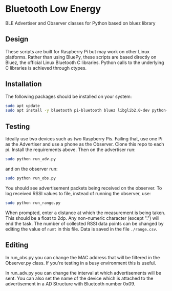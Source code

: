 # Bluetooth Low Energy
BLE Advertiser and Observer classes for Python based on bluez library

## Design
These scripts are built for Raspberry Pi but may work on other Linux platforms. Rather than using BluePy, these scripts are based directly on Bluez, the official Linux Bluetooth C libraries. Python calls to the underlying C libraries is achieved through ctypes. 

## Installation
The following packages should be installed on your system:
```bash
sudo apt update
sudo apt install -y bluetooth pi-bluetooth bluez libglib2.0-dev python-dbus python-gobject libbluetooth-dev
```

## Testing
Ideally use two devices such as two Raspberry Pis. Failing that, use one Pi as the Advertiser and use a phone as the Observer.
Clone this repo to each pi. Install the requirements above. Then on the advertiser run:
```bash
sudo python run_adv.py
```
and on the observer run:
```bash
sudo python run_obs.py
```
You should see advertisement packets being received on the observer. To log received RSSI values to file, instead of running the observer, use:
```bash
sudo python run_range.py
```
When prompted, enter a distance at which the measurement is being taken. This should be a float to 2dp. Any non-numeric character (except ".") will end the task. The number of collected RSSI data points can be changed by editing the value of ```numt``` in this file. Data is saved in the file ```./range.csv```.

## Editing
In run_obs.py you can change the MAC address that will be filtered in the Observer.py class. If you're testing in a busy environment this is useful.

In run_adv.py you can change the interval at which advertisements will be sent. You can also set the name of the device which is attached to the advertisement in a AD Structure with Bluetooth number 0x09.

